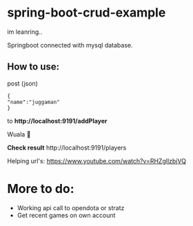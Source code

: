 # spring-boot-crud-example
im leanring..

Springboot connected with mysql database.



## How to use:
post (json)
```
{
"name":"juggaman"
}
```
to **http://localhost:9191/addPlayer**

Wuala 	:partying_face:  

**Check result**
http://localhost:9191/players


Helping url's: https://www.youtube.com/watch?v=RHZgllzbjVQ

# More to do:
* Working api call to opendota or stratz
* Get recent games on own account